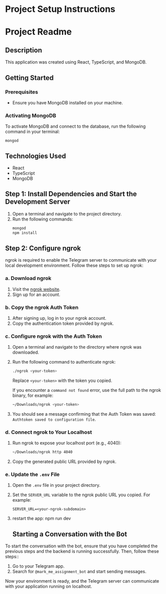 # Project Setup Instructions

# Project Readme

## Description

This application was created using React, TypeScript, and MongoDB.

## Getting Started

### Prerequisites

- Ensure you have MongoDB installed on your machine.

### Activating MongoDB

To activate MongoDB and connect to the database, run the following command in your terminal:

```
mongod
```

## Technologies Used

- React
- TypeScript
- MongoDB

## Step 1: Install Dependencies and Start the Development Server

1. Open a terminal and navigate to the project directory.
2. Run the following commands:
   ```bash
   mongod
   npm install
   ```

## Step 2: Configure ngrok

ngrok is required to enable the Telegram server to communicate with your local development environment. Follow these steps to set up ngrok:

### a. Download ngrok

1. Visit the [ngrok website](https://ngrok.com/).
2. Sign up for an account.

### b. Copy the ngrok Auth Token

1. After signing up, log in to your ngrok account.
2. Copy the authentication token provided by ngrok.

### c. Configure ngrok with the Auth Token

1. Open a terminal and navigate to the directory where ngrok was downloaded.
2. Run the following command to authenticate ngrok:

   ```bash
   ./ngrok <your-token>
   ```

   Replace `<your-token>` with the token you copied.

   If you encounter a `command not found` error, use the full path to the ngrok binary, for example:

   ```bash
   ~/Downloads/ngrok <your-token>
   ```

3. You should see a message confirming that the Auth Token was saved: `Authtoken saved to configuration file`.

### d. Connect ngrok to Your Localhost

1. Run ngrok to expose your localhost port (e.g., 4040):

   ```bash
   ~/Downloads/ngrok http 4040
   ```

2. Copy the generated public URL provided by ngrok.

### e. Update the `.env` File

1. Open the `.env` file in your project directory.
2. Set the `SERVER_URL` variable to the ngrok public URL you copied. For example:

   ```env
   SERVER_URL=<your-ngrok-subdomain>
   ```

3. restart the app: npm run dev

   ## Starting a Conversation with the Bot

To start the conversation with the bot, ensure that you have completed the previous steps and the backend is running successfully. Then, follow these steps::

1. Go to your Telegram app.
2. Search for `@mark_me_assignment_bot` and start sending messages.

Now your environment is ready, and the Telegram server can communicate with your application running on localhost.
